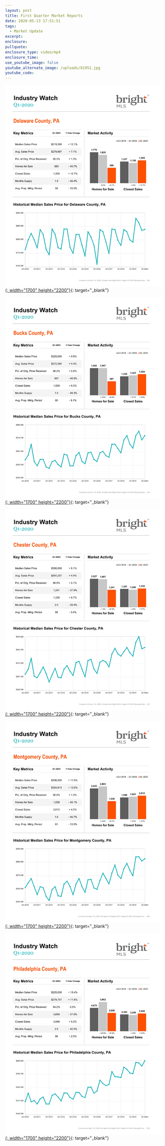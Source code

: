 ```yaml
---
layout: post
title: First Quarter Market Reports
date: 2020-05-13 17:51:51
tags:
  - Market Update
excerpt:
enclosure:
pullquote:
enclosure_type: video/mp4
enclosure_time:
use_youtube_image: false
youtube_alternate_image: /uploads/81951.jpg
youtube_code:
---
```


[![](/uploads/industry-watch---1st-qtr-delaware-county-1.jpg){: width="1700" height="2200"}](https://vyralmarketing.s3.amazonaws.com/Vickie+Landis-Rentsel/Industry+Watch+-+1st+Qtr+Delaware+County.pdf){: target="_blank"}

[![](/uploads/industry-watch---1st-qtr-bucks-county-1.jpg){: width="1700" height="2200"}](https://vyralmarketing.s3.amazonaws.com/Vickie+Landis-Rentsel/Industry+Watch+-+1st+Qtr+Bucks+County.pdf){: target="_blank"}

[![](/uploads/industry-watch---1st-qtr-chester-county-1.jpg){: width="1700" height="2200"}](https://vyralmarketing.s3.amazonaws.com/Vickie+Landis-Rentsel/Industry+Watch+-+1st+Qtr+Chester+County.pdf){: target="_blank"}

[![](/uploads/industry-watch---1st-qtr-montgomery-county-1.jpg){: width="1700" height="2200"}](https://vyralmarketing.s3.amazonaws.com/Vickie+Landis-Rentsel/Industry+Watch+-+1st+Qtr+Montgomery+County.pdf){: target="_blank"}

[![](/uploads/industry-watch---1st-qtr-philadelpha-county-1.jpg){: width="1700" height="2200"}](https://vyralmarketing.s3.amazonaws.com/Vickie+Landis-Rentsel/Industry+Watch+-+1st+Qtr+Philadelpha+County.pdf){: target="_blank"}